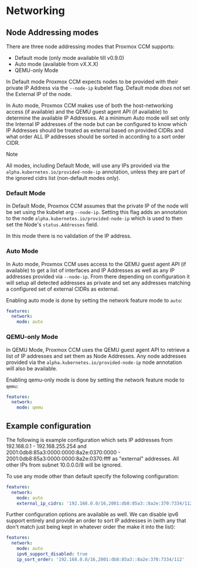 # Networking

## Node Addressing modes

There are three node addressing modes that Proxmox CCM supports:
 - Default mode (only mode available till v0.9.0)
 - Auto mode (available from vX.X.X)
 - QEMU-only Mode

In Default mode Proxmox CCM expects nodes to be provided with their private IP Address via the `--node-ip` kubelet flag. Default mode
*does not* set the External IP of the node.

In Auto mode, Proxmox CCM makes use of both the host-networking access (if available) and the QEMU guest agent API (if available) to determine the available IP Addresses. At a minimum Auto mode will set only the Internal IP addresses of the node but can be configured to know which IP Addresses should be treated as external based on provided CIDRs and what order ALL IP addresses should be sorted in according to a sort order CIDR.

> [!NOTE]
> All modes, including Default Mode, will use any IPs provided via the `alpha.kubernetes.io/provided-node-ip` annotation, unless they are part of the ignored cidrs list (non-default modes only).

### Default Mode

In Default Mode, Proxmox CCM assumes that the private IP of the node will be set using the kubelet arg `--node-ip`. Setting this flag adds an annotation to the node `alpha.kubernetes.io/provided-node-ip` which is used to then set the Node's `status.Addresses` field.

In this mode there is no validation of the IP address.

### Auto Mode

In Auto mode, Proxmox CCM uses access to the QEMU guest agent API (if available) to get a list of interfaces and IP Addresses as well as any IP addresses provided via `--node-ip`. From there depending on configuration it will setup all detected addresses as private and set any addresses matching a configured set of external CIDRs as external.

Enabling auto mode is done by setting the network feature mode to `auto`:

```yaml
features:
  network:
    mode: auto
```

### QEMU-only Mode

In QEMU Mode, Proxmox CCM uses the QEMU guest agent API to retrieve a list of IP addresses and set them as Node Addresses. Any node addresses provided via the `alpha.kubernetes.io/provided-node-ip` node annotation will also be available.

Enabling qemu-only mode is done by setting the network feature mode to `qemu`:

```yaml
features:
  network:
    mode: qemu
```

## Example configuration

The following is example configuration which sets IP addresses from 192.168.0.1 - 192.168.255.254 and 2001:0db8:85a3:0000:0000:8a2e:0370:0000 - 2001:0db8:85a3:0000:0000:8a2e:0370:ffff as "external" addresses. All other IPs from subnet 10.0.0.0/8 will be ignored.

To use any mode other than default specify the following configuration:

```yaml
features:
  network:
    mode: auto
    external_ip_cidrs: '192.168.0.0/16,2001:db8:85a3::8a2e:370:7334/112,!10.0.0.0/8'
```

Further configuration options are available as well. We can disable ipv6 support entirely and provide an order to sort IP addresses in (with any that don't match just being kept in whatever order the make it into the list):

```yaml
features:
  network:
    mode: auto
    ipv6_support_disabled: true
    ip_sort_order: '192.168.0.0/16,2001:db8:85a3::8a2e:370:7334/112'
```
